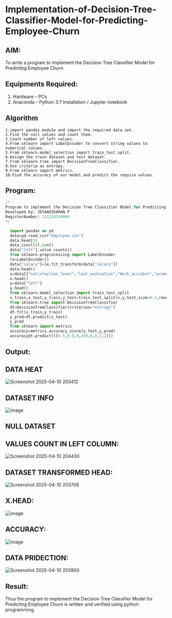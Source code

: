 # Implementation-of-Decision-Tree-Classifier-Model-for-Predicting-Employee-Churn

## AIM:
To write a program to implement the Decision Tree Classifier Model for Predicting Employee Churn.

## Equipments Required:
1. Hardware – PCs
2. Anaconda – Python 3.7 Installation / Jupyter notebook

## Algorithm
```
1.import pandas module and import the required data set.
2.Find the null values and count them. 
3.Count number of left values.
4.From sklearn import LabelEncoder to convert string values to numerical values.
5.From sklearn.model_selection import train_test_split.
6.Assign the train dataset and test dataset.
7.From sklearn.tree import DecisionTreeClassifier.
8.Use criteria as entropy.
9.From sklearn import metrics.
10.Find the accuracy of our model and predict the require values.
```
## Program:
```.py
/*
Program to implement the Decision Tree Classifier Model for Predicting Employee Churn.
Developed by: JEYAARIKARAN P
RegisterNumber: 212224240064
*/

  import pandas as pd
  data=pd.read_csv("Employee.csv")
  data.head(5)
  data.isnull().sum()
  data["left"].value_counts()
  from sklearn.preprocessing import LabelEncoder
  le=LabelEncoder()
  data["salary"]=le.fit_transform(data["salary"])
  data.head()
  x=data[["satisfaction_level","last_evaluation","Work_accident","promotion_last_5years","number_project","average_montly_hours","time_spend_company","salary"]]
  x.head()
  y=data["left"]
  y.head()
  from sklearn.model_selection import train_test_split
  x_train,x_test,y_train,y_test=train_test_split(x,y,test_size=0.2,random_state=100)
  from sklearn.tree import DecisionTreeClassifier
  dt=DecisionTreeClassifier(criterion="entropy")
  dt.fit(x_train,y_train)
  y_pred=dt.predict(x_test)
  y_pred
  from sklearn import metrics
  accuracy=metrics.accuracy_score(y_test,y_pred)
  accuracydt.predict([[0.5,0.8,9,260,6,0,1,2]])


```

## Output:

## DATA HEAT

![Screenshot 2025-04-10 203412](https://github.com/user-attachments/assets/2b73d3b9-cfbe-4c00-a911-ea54f3bf6786)
## DATASET INFO

![image](https://github.com/user-attachments/assets/950cc693-663a-4358-89e2-dc7517bc5cb5)
##        NULL DATASET
##        VALUES COUNT IN LEFT COLUMN:

![Screenshot 2025-04-10 204430](https://github.com/user-attachments/assets/d251ce78-630a-4dd1-9eeb-c7172293ad45)
## DATASET TRANSFORMED HEAD:

![Screenshot 2025-04-10 203708](https://github.com/user-attachments/assets/fd0623fc-126f-4b3a-8f13-ff90fbaf0488)
## X.HEAD:

![image](https://github.com/user-attachments/assets/a3aa98ec-9e02-4e1f-99fa-f398bb8acf86)
## ACCURACY:

![image](https://github.com/user-attachments/assets/35d9d737-d083-4d24-85d5-e261c93d44ca)


## DATA PRIDECTION:
![Screenshot 2025-04-10 203800](https://github.com/user-attachments/assets/22a8ceb9-3840-4fc0-8d6e-203bd477db75)




## Result:
Thus the program to implement the  Decision Tree Classifier Model for Predicting Employee Churn is written and verified using python programming.

